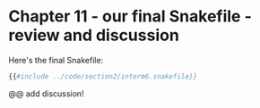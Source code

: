 # Chapter 11 - our final Snakefile - review and discussion

Here's the final Snakefile:

```python
{{#include ../code/section2/interm6.snakefile}}
```

@@ add discussion!
